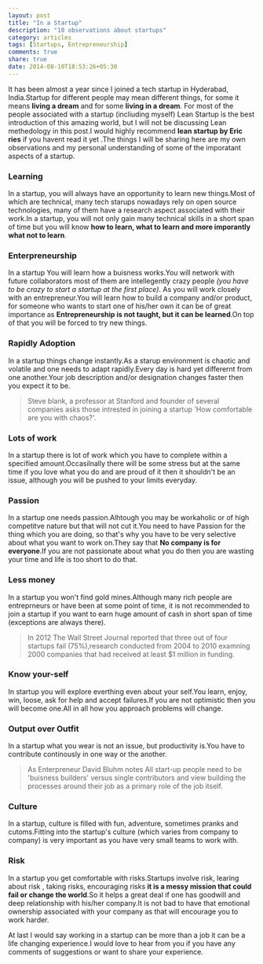 ```yaml
---
layout: post
title: "In a Startup"
description: "10 observations about startups"
category: articles
tags: [Startups, Entrepreneurship]
comments: true
share: true
date: 2014-08-10T18:53:26+05:30
---
```


It has been almost  a year since I joined a tech startup in Hyderabad, India.Startup for different people may mean different things, for some it means **living a dream** and for some **living in a dream**. For most of the people associated with a startup (incliuding myself) Lean Startup is the best introduction of this amazing world, but I will not be discussing Lean methedology in this post.I would highly recommend **lean startup by Eric ries** if you havent read it yet .The things I will be sharing here are my own observations and my personal understanding of some of the imporatant aspects of a startup.

### Learning
In a startup, you will always have an opportunity to learn new things.Most of which are technical, many tech starups nowadays rely on open source technologies, many of them have a research aspect associated with their work.In a startup, you will not only gain many technical skills in a short span of time but you will know **how to learn, what to learn and more imporantly what not to learn**.

### Enterpreneurship
In a startup You will learn how a buisness works.You will network with future collaborators most of them are intellegently crazy people *(you have to be crazy to start a startup at the first place)*. As you will work closely with an entrepreneur.You will learn how to build a company and/or product, for someone who wants to start one of his/her own it can be of great importance as **Entrepreneurship is not taught, but it can be learned**.On top of that you will be forced to try new things.

### Rapidly Adoption
In a startup things change instantly.As a starup environment is chaotic and volatile and one needs to adapt rapidly.Every day is hard yet differernt from one another.Your job description and/or designation changes faster then you expect it to be.

> Steve blank, a professor at Stanford and founder of several companies asks those intrested in joining a startup 'How comfortable are you with chaos?'.

###  Lots of work
In a startup there is lot of work which you have to complete within a specified amount.Occasilnally there will be some stress but at the same time if you love what you do and are proud of it then it shouldn't be an issue, although you will be pushed to your limits everyday.

### Passion
In a startup one needs passion.Alhtough you may be workaholic or of high competitve nature but that will not cut it.You need to have Passion for the thing which you are doing, so that's why you have to be very selective about what you want to work on.They say that **No company is for everyone**.If you are not passionate about what you do then you are wasting your time and life is too short to do that.

### Less money
In a startup you won't find gold mines.Although many rich people are entreprneurs or have been at some point of time, it is not recommended to join a startup if you want to earn huge amount of cash in short span of time (exceptions are always there).

>In 2012 The Wall Street Journal reported that three out of four startups fail (75%),research conducted from 2004 to 2010 examning 2000 companies that had received at least $1 million in funding. 

### Know your-self
In startup you will explore everthing even about your self.You learn, enjoy, win, loose, ask for help and accept failures.If you are not optimistic then you will become one.All in all how you approach problems will change.

### Output over Outfit
In a startup what you wear is not an issue, but productivity is.You have to contribute continously in one way or the another.

>As Enterpreneur David Bluhm notes All start-up people need to be 'buisness builders' versus single contributors and view building the processes around their job as a primary role of the job itself.

### Culture
In a startup, culture is filled with fun, adventure, sometimes pranks and cutoms.Fitting into the startup's culture (which varies from company to company) is very important as you have very small teams to work with.

### Risk
In a startup you get comfortable with risks.Startups involve risk, learing about risk , taking risks, encouraging risks **it is a messy mission that could fail or change the world**.So it helps a great deal if one has goodwill and deep relationship with his/her company.It is not bad to have that emotional ownership associated with your company as that will encourage you to work harder.

At last I would say working in a startup can be more than a job it can be a life changing experience.I would love to hear from you if you have any comments of suggestions or want to share your experience.
